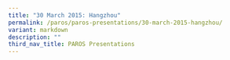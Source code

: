 ```yaml
---
title: "30 March 2015: Hangzhou"
permalink: /paros/paros-presentations/30-march-2015-hangzhou/
variant: markdown
description: ""
third_nav_title: PAROS Presentations
---
```

